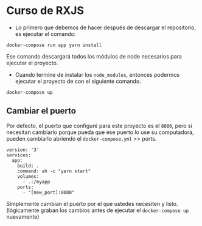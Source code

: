 # Curso de RXJS

* Lo primero que debemos de hacer después de descargar el repositorio, es ejecutar el comando:

```
docker-compose run app yarn install
```
Ese comando descargará todos los módulos de node necesarios para ejecutar el proyecto.


* Cuando termine de instalar los `node_modules`, entonces podermos ejecutar el proyecto de con el siguiente comando.

```
docker-compose up
```

## Cambiar el puerto
Por defecto, el puerto que configuré para este proyecto es el ```8080```, pero si necesitan cambiarlo porque pueda que ese puerto lo use su computadora, pueden cambiarlo abriendo el ```docker-compose.yml``` >> ports.

```
version: '3'
services:
  app:
    build: .
    command: sh -c "yarn start"
    volumes:
      - .:/myapp
    ports:
      - "[new_port]:8080"
```

Simplemente cambian el puerto por el que ustedes necesiten y listo. (lógicamente graban los cambios antes de ejecutar el ```docker-compose up``` nuevamente)

